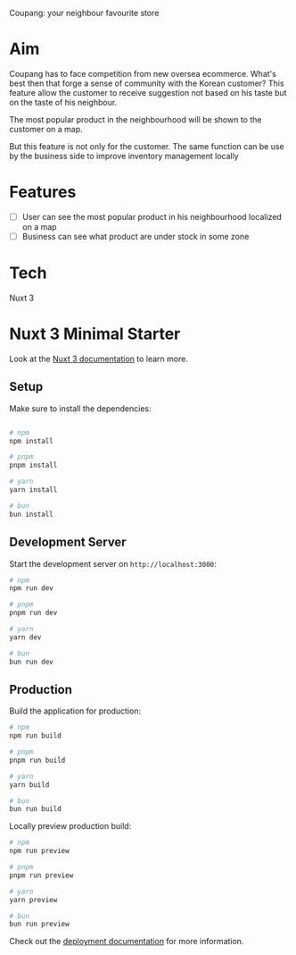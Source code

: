 Coupang: your neighbour favourite store


# Aim

Coupang has to face competition from new oversea ecommerce. 
What's best then that forge a sense of community with the Korean customer?
This feature allow the customer to receive suggestion not based on his taste but on the taste 
of his neighbour.

The most popular product in the neighbourhood will be shown to the customer on a map.

But this feature is not only for the customer. 
The same function can be use by the business side to improve inventory management locally

# Features

- [ ] User can see the most popular product in his neighbourhood localized on a map
- [ ] Business can see what product are under stock in some zone

# Tech
Nuxt 3


# Nuxt 3 Minimal Starter

Look at the [Nuxt 3 documentation](https://nuxt.com/docs/getting-started/introduction) to learn more.

## Setup


Make sure to install the dependencies:

```bash

# npm
npm install

# pnpm
pnpm install

# yarn
yarn install

# bun
bun install
```

## Development Server

Start the development server on `http://localhost:3000`:

```bash
# npm
npm run dev

# pnpm
pnpm run dev

# yarn
yarn dev

# bun
bun run dev
```

## Production

Build the application for production:

```bash
# npm
npm run build

# pnpm
pnpm run build

# yarn
yarn build

# bun
bun run build
```

Locally preview production build:

```bash
# npm
npm run preview

# pnpm
pnpm run preview

# yarn
yarn preview

# bun
bun run preview
```

Check out the [deployment documentation](https://nuxt.com/docs/getting-started/deployment) for more information.
